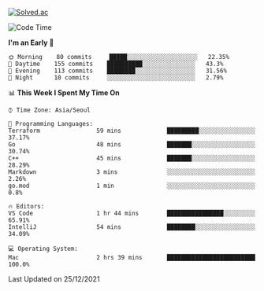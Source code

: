 [![Solved.ac](http://mazassumnida.wtf/api/v2/generate_badge?boj=kuckjwi)](https://solved.ac/kuckjwi)
<!--START_SECTION:waka-->
![Code Time](http://img.shields.io/badge/Code%20Time-132%20hrs%2053%20mins-blue)

**I'm an Early 🐤** 

```text
🌞 Morning    80 commits     █████░░░░░░░░░░░░░░░░░░░░   22.35% 
🌆 Daytime    155 commits    ██████████░░░░░░░░░░░░░░░   43.3% 
🌃 Evening    113 commits    ████████░░░░░░░░░░░░░░░░░   31.56% 
🌙 Night      10 commits     ░░░░░░░░░░░░░░░░░░░░░░░░░   2.79%

```


📊 **This Week I Spent My Time On** 

```text
⌚︎ Time Zone: Asia/Seoul

💬 Programming Languages: 
Terraform                59 mins             █████████░░░░░░░░░░░░░░░░   37.17% 
Go                       48 mins             ███████░░░░░░░░░░░░░░░░░░   30.74% 
C++                      45 mins             ███████░░░░░░░░░░░░░░░░░░   28.29% 
Markdown                 3 mins              ░░░░░░░░░░░░░░░░░░░░░░░░░   2.26% 
go.mod                   1 min               ░░░░░░░░░░░░░░░░░░░░░░░░░   0.8%

🔥 Editors: 
VS Code                  1 hr 44 mins        ████████████████░░░░░░░░░   65.91% 
IntelliJ                 54 mins             ████████░░░░░░░░░░░░░░░░░   34.09%

💻 Operating System: 
Mac                      2 hrs 39 mins       █████████████████████████   100.0%

```


 Last Updated on 25/12/2021
<!--END_SECTION:waka-->
